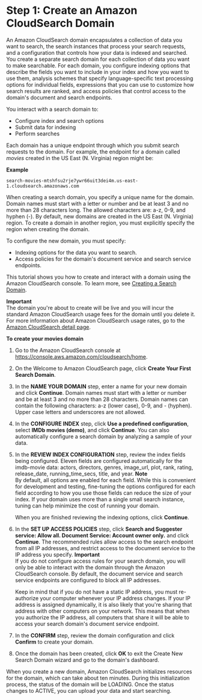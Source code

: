 # Step 1: Create an Amazon CloudSearch Domain<a name="getting-started-create-domain"></a>

An Amazon CloudSearch domain encapsulates a collection of data you want to search, the search instances that process your search requests, and a configuration that controls how your data is indexed and searched\. You create a separate search domain for each collection of data you want to make searchable\. For each domain, you configure indexing options that describe the fields you want to include in your index and how you want to use them, analysis schemes that specify language\-specific text processing options for individual fields, expressions that you can use to customize how search results are ranked, and access policies that control access to the domain's document and search endpoints\. 

You interact with a search domain to:
+ Configure index and search options
+ Submit data for indexing
+ Perform searches

Each domain has a unique endpoint through which you submit search requests to the domain\. For example, the endpoint for a domain called *movies* created in the US East \(N\. Virginia\) region might be:

**Example**  

```
search-movies-mtshfsu2rje7ywr66uit3dei4m.us-east-1.cloudsearch.amazonaws.com
```

When creating a search domain, you specify a unique name for the domain\. Domain names must start with a letter or number and be at least 3 and no more than 28 characters long\. The allowed characters are: a\-z, 0\-9, and hyphen \(\-\)\. By default, new domains are created in the US East \(N\. Virginia\) region\. To create a domain in another region, you must explicitly specify the region when creating the domain\.

To configure the new domain, you must specify:
+ Indexing options for the data you want to search\. 
+ Access policies for the domain's document service and search service endpoints\. 

This tutorial shows you how to create and interact with a domain using the Amazon CloudSearch console\. To learn more, see [Creating a Search Domain](creating-domains.md)\.

**Important**  
The domain you're about to create will be live and you will incur the standard Amazon CloudSearch usage fees for the domain until you delete it\. For more information about Amazon CloudSearch usage rates, go to the [Amazon CloudSearch detail page](http://aws.amazon.com/cloudsearch/)\.

**To create your movies domain**

1. Go to the Amazon CloudSearch console at [https://console\.aws\.amazon\.com/cloudsearch/home](https://console.aws.amazon.com/cloudsearch/home)\.

1. On the Welcome to Amazon CloudSearch page, click **Create Your First Search Domain**\.

1. In the **NAME YOUR DOMAIN** step, enter a name for your new domain and click **Continue**\. Domain names must start with a letter or number and be at least 3 and no more than 28 characters\. Domain names can contain the following characters: a\-z \(lower case\), 0\-9, and \- \(hyphen\)\. Upper case letters and underscores are not allowed\.

1. In the **CONFIGURE INDEX** step, click **Use a predefined configuration**, select **IMDb movies \(demo\)**, and click **Continue**\. You can also automatically configure a search domain by analyzing a sample of your data\.

1. In the **REVIEW INDEX CONFIGURATION** step, review the index fields being configured\. Eleven fields are configured automatically for the imdb\-movie data: actors, directors, genres, image\_url, plot, rank, rating, release\_date, running\_time\_secs, title, and year\. 
**Note**  
By default, all options are enabled for each field\. While this is convenient for development and testing, fine\-tuning the options configured for each field according to how you use those fields can reduce the size of your index\. If your domain uses more than a single small search instance, tuning can help minimize the cost of running your domain\. 

   When you are finished reviewing the indexing options, click **Continue**\.

1. In the **SET UP ACCESS POLICIES** step, click **Search and Suggester service: Allow all\. Document Service: Account owner only\.** and click **Continue**\. The recommended rules allow access to the search endpoint from all IP addresses, and restrict access to the document service to the IP address you specify\.
**Important**  
If you do not configure access rules for your search domain, you will only be able to interact with the domain through the Amazon CloudSearch console\. By default, the document service and search service endpoints are configured to block all IP addresses\.

   Keep in mind that if you do not have a static IP address, you must re\-authorize your computer whenever your IP address changes\. If your IP address is assigned dynamically, it is also likely that you're sharing that address with other computers on your network\. This means that when you authorize the IP address, all computers that share it will be able to access your search domain's document service endpoint\.

1. In the **CONFIRM** step, review the domain configuration and click **Confirm** to create your domain\. 

1. Once the domain has been created, click **OK** to exit the Create New Search Domain wizard and go to the domain's dashboard\.

When you create a new domain, Amazon CloudSearch initializes resources for the domain, which can take about ten minutes\. During this initialization process, the status of the domain will be LOADING\. Once the status changes to ACTIVE, you can upload your data and start searching\. 